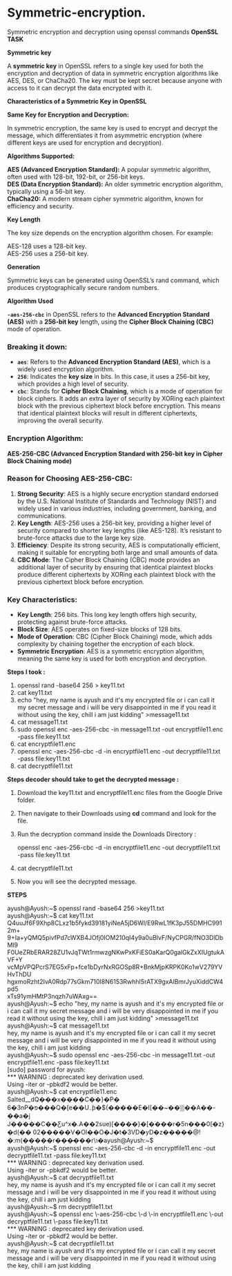 # Symmetric-encryption.
Symmetric encryption and decryption using openssl commands
**OpenSSL TASK**

**Symmetric key** 

 A **symmetric key** in OpenSSL refers to a single key used for both the encryption and decryption of data in symmetric encryption algorithms like AES, DES, or ChaCha20. The key must be kept secret because anyone with access to it can decrypt the data encrypted with it.

**Characteristics of a Symmetric Key in OpenSSL**

**Same Key for Encryption and Decryption:**

In symmetric encryption, the same key is used to encrypt and decrypt the message, which differentiates it from asymmetric encryption (where different keys are used for encryption and decryption).

**Algorithms Supported:**

**AES (Advanced Encryption Standard):** A popular symmetric algorithm, often used with 128-bit, 192-bit, or 256-bit keys.  
**DES (Data Encryption Standard):** An older symmetric encryption algorithm, typically using a 56-bit key.  
**ChaCha20:** A modern stream cipher symmetric algorithm, known for efficiency and security.

**Key Length**

The key size depends on the encryption algorithm chosen. For example:

AES-128 uses a 128-bit key.  
AES-256 uses a 256-bit key.

**Generation** 

Symmetric keys can be generated using OpenSSL’s rand command, which produces cryptographically secure random numbers.

**Algorithm Used** 

**`-aes-256-cbc`** in OpenSSL refers to the **Advanced Encryption Standard (AES)** with a **256-bit key** length, using the **Cipher Block Chaining (CBC)** mode of operation.

### **Breaking it down:**

* **`aes`**: Refers to the **Advanced Encryption Standard (AES)**, which is a widely used encryption algorithm.  
* **`256`**: Indicates the **key size** in bits. In this case, it uses a 256-bit key, which provides a high level of security.  
* **`cbc`**: Stands for **Cipher Block Chaining**, which is a mode of operation for block ciphers. It adds an extra layer of security by XORing each plaintext block with the previous ciphertext block before encryption. This means that identical plaintext blocks will result in different ciphertexts, improving the overall security.

### **Encryption Algorithm:**

**AES-256-CBC (Advanced Encryption Standard with 256-bit key in Cipher Block Chaining mode)**

### **Reason for Choosing AES-256-CBC:**

1. **Strong Security**: AES is a highly secure encryption standard endorsed by the U.S. National Institute of Standards and Technology (NIST) and widely used in various industries, including government, banking, and communications.  
2. **Key Length**: AES-256 uses a 256-bit key, providing a higher level of security compared to shorter key lengths (like AES-128). It’s resistant to brute-force attacks due to the large key size.  
3. **Efficiency**: Despite its strong security, AES is computationally efficient, making it suitable for encrypting both large and small amounts of data.  
4. **CBC Mode**: The Cipher Block Chaining (CBC) mode provides an additional layer of security by ensuring that identical plaintext blocks produce different ciphertexts by XORing each plaintext block with the previous ciphertext block before encryption.

### **Key Characteristics:**

* **Key Length**: 256 bits. This long key length offers high security, protecting against brute-force attacks.  
* **Block Size**: AES operates on fixed-size blocks of 128 bits.  
* **Mode of Operation**: CBC (Cipher Block Chaining) mode, which adds complexity by chaining together the encryption of each block.  
* **Symmetric Encryption**: AES is a symmetric encryption algorithm, meaning the same key is used for both encryption and decryption.

**Steps I took :** 

1. openssl rand \-base64 256 \> key11.txt  
2. cat key11.txt  
3. echo "hey, my name is ayush and it's my encrypted file or i can call it my secret message and i will be very disappointed in me if you read it without using the key, chill i am just kidding" \>message11.txt  
4. cat message11.txt  
5. sudo openssl enc \-aes-256-cbc \-in message11.txt \-out encryptfile11.enc \-pass file:key11.txt  
6. cat encryptfile11.enc  
7. openssl enc \-aes-256-cbc \-d \-in encryptfile11.enc \-out decryptfile11.txt \-pass file:key11.txt  
8. cat decryptfile11.txt  
     
   

**Steps decoder should take to get the decrypted message :** 

1. Download the key11.txt and encryptfile11.enc files from the Google Drive folder.  
2. Then navigate to their Downloads using **cd** command and look for the file.  
3. Run the decryption command inside the Downloads Directory :   
     
   openssl enc \-aes-256-cbc \-d \-in encryptfile11.enc \-out decryptfile11.txt \-pass file:key11.txt  
4. cat decryptfile11.txt  
5. Now you will see the decrypted message.


**STEPS**

ayush@Ayush:\~$ openssl rand \-base64 256 \>key11.txt  
ayush@Ayush:\~$ cat key11.txt  
Q4uuJf6F9Xhp8CLxz1b5fykd39181yiNeA5jD6Wl/E9RwL1fK3pJ55DMHC9912m+  
9+Ia+yQMQ5pivfPd7cWXB4JOfj0IOM210qI4y9a0uBlvF/NyCPGR/fNO3DlDbMl9  
F0UeZRbERAR28ZU1vJqTWt1rmwzgNKwPxKFiES0aKarQ0galGkZxXIUgtukAVF+Y  
vcMpVPQPcrS7EG5xFp+fce1bDyrNxRGOSp8R+BnkMjpKRPK0Ko1wV279YVHvThDU  
hgxmoRzht2IvA0Rdp77sGkm710I8N6153RwhhI5rATX9gxAlBmrJyuXiddCW4pd5  
xTs91ymHMtP3nqzh7uWAxg==  
ayush@Ayush:\~$ echo "hey, my name is ayush and it's my encrypted file or i can call it my secret message and i will be very disappointed in me if you read it without using the key, chill i am just kidding" \>message11.txt  
ayush@Ayush:\~$ cat message11.txt  
hey, my name is ayush and it's my encrypted file or i can call it my secret message and i will be very disappointed in me if you read it without using the key, chill i am just kidding  
ayush@Ayush:\~$ sudo openssl enc \-aes-256-cbc \-in message11.txt \-out encryptfile11.enc \-pass file:key11.txt  
\[sudo\] password for ayush:   
\*\*\* WARNING : deprecated key derivation used.  
Using \-iter or \-pbkdf2 would be better.  
ayush@Ayush:\~$ cat encryptfile11.enc  
Salted\_\_dQ���x����C��}�P�  
6�3nP�פ���Q�\[e��U܅ƥ�${�����E�I\[��\~��▒��A��-��a�j  
                                                J�����C��Ƹu^x�.A��2sue)\[����}�\[����r�5n���0\[�z}�d(�� 02�����V�OI��O�J�t�3VD�yD�z�����@\!�:m(�����r���̷���r\\ɿ�ayush@Ayush:\~$   
ayush@Ayush:\~$ openssl enc \-aes-256-cbc \-d \-in encryptfile11.enc \-out decryptfile11.txt \-pass file:key11.txt  
\*\*\* WARNING : deprecated key derivation used.  
Using \-iter or \-pbkdf2 would be better.  
ayush@Ayush:\~$ cat decryptfile11.txt  
hey, my name is ayush and it's my encrypted file or i can call it my secret message and i will be very disappointed in me if you read it without using the key, chill i am just kidding  
ayush@Ayush:\~$ rm decryptfile11.txt  
ayush@Ayush:\~$ openssl enc \\-aes-256-cbc \\-d \\-in encryptfile11.enc \\-out decryptfile11.txt \\-pass file:key11.txt   
\*\*\* WARNING : deprecated key derivation used.  
Using \-iter or \-pbkdf2 would be better.  
ayush@Ayush:\~$ cat decryptfile11.txt  
hey, my name is ayush and it's my encrypted file or i can call it my secret message and i will be very disappointed in me if you read it without using the key, chill i am just kidding
